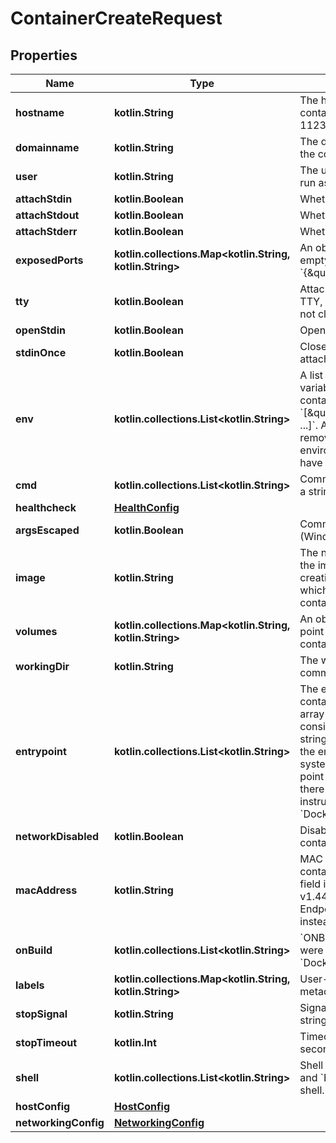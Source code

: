 # ContainerCreateRequest

## Properties

| Name                 | Type                                                           | Description                                                                                                                                                                                                                                                                                                                       | Notes      |
|----------------------|----------------------------------------------------------------|-----------------------------------------------------------------------------------------------------------------------------------------------------------------------------------------------------------------------------------------------------------------------------------------------------------------------------------|------------|
| **hostname**         | **kotlin.String**                                              | The hostname to use for the container, as a valid RFC 1123 hostname.                                                                                                                                                                                                                                                              | [optional] |
| **domainname**       | **kotlin.String**                                              | The domain name to use for the container.                                                                                                                                                                                                                                                                                         | [optional] |
| **user**             | **kotlin.String**                                              | The user that commands are run as inside the container.                                                                                                                                                                                                                                                                           | [optional] |
| **attachStdin**      | **kotlin.Boolean**                                             | Whether to attach to &#x60;stdin&#x60;.                                                                                                                                                                                                                                                                                           | [optional] |
| **attachStdout**     | **kotlin.Boolean**                                             | Whether to attach to &#x60;stdout&#x60;.                                                                                                                                                                                                                                                                                          | [optional] |
| **attachStderr**     | **kotlin.Boolean**                                             | Whether to attach to &#x60;stderr&#x60;.                                                                                                                                                                                                                                                                                          | [optional] |
| **exposedPorts**     | **kotlin.collections.Map&lt;kotlin.String, kotlin.String&gt;** | An object mapping ports to an empty object in the form:  &#x60;{\&quot;&lt;port&gt;/&lt;tcp                                                                                                                                                                                                                                       | udp        |sctp&gt;\&quot;: {}}&#x60;  |  [optional] |
| **tty**              | **kotlin.Boolean**                                             | Attach standard streams to a TTY, including &#x60;stdin&#x60; if it is not closed.                                                                                                                                                                                                                                                | [optional] |
| **openStdin**        | **kotlin.Boolean**                                             | Open &#x60;stdin&#x60;                                                                                                                                                                                                                                                                                                            | [optional] |
| **stdinOnce**        | **kotlin.Boolean**                                             | Close &#x60;stdin&#x60; after one attached client disconnects                                                                                                                                                                                                                                                                     | [optional] |
| **env**              | **kotlin.collections.List&lt;kotlin.String&gt;**               | A list of environment variables to set inside the container in the form &#x60;[\&quot;VAR&#x3D;value\&quot;, ...]&#x60;. A variable without &#x60;&#x3D;&#x60; is removed from the environment, rather than to have an empty value.                                                                                               | [optional] |
| **cmd**              | **kotlin.collections.List&lt;kotlin.String&gt;**               | Command to run specified as a string or an array of strings.                                                                                                                                                                                                                                                                      | [optional] |
| **healthcheck**      | [**HealthConfig**](HealthConfig.md)                            |                                                                                                                                                                                                                                                                                                                                   | [optional] |
| **argsEscaped**      | **kotlin.Boolean**                                             | Command is already escaped (Windows only)                                                                                                                                                                                                                                                                                         | [optional] |
| **image**            | **kotlin.String**                                              | The name (or reference) of the image to use when creating the container, or which was used when the container was created.                                                                                                                                                                                                        | [optional] |
| **volumes**          | **kotlin.collections.Map&lt;kotlin.String, kotlin.String&gt;** | An object mapping mount point paths inside the container to empty objects.                                                                                                                                                                                                                                                        | [optional] |
| **workingDir**       | **kotlin.String**                                              | The working directory for commands to run in.                                                                                                                                                                                                                                                                                     | [optional] |
| **entrypoint**       | **kotlin.collections.List&lt;kotlin.String&gt;**               | The entry point for the container as a string or an array of strings.  If the array consists of exactly one empty string (&#x60;[\&quot;\&quot;]&#x60;) then the entry point is reset to system default (i.e., the entry point used by docker when there is no &#x60;ENTRYPOINT&#x60; instruction in the &#x60;Dockerfile&#x60;). | [optional] |
| **networkDisabled**  | **kotlin.Boolean**                                             | Disable networking for the container.                                                                                                                                                                                                                                                                                             | [optional] |
| **macAddress**       | **kotlin.String**                                              | MAC address of the container.  Deprecated: this field is deprecated in API v1.44 and up. Use EndpointSettings.MacAddress instead.                                                                                                                                                                                                 | [optional] |
| **onBuild**          | **kotlin.collections.List&lt;kotlin.String&gt;**               | &#x60;ONBUILD&#x60; metadata that were defined in the image&#39;s &#x60;Dockerfile&#x60;.                                                                                                                                                                                                                                         | [optional] |
| **labels**           | **kotlin.collections.Map&lt;kotlin.String, kotlin.String&gt;** | User-defined key/value metadata.                                                                                                                                                                                                                                                                                                  | [optional] |
| **stopSignal**       | **kotlin.String**                                              | Signal to stop a container as a string or unsigned integer.                                                                                                                                                                                                                                                                       | [optional] |
| **stopTimeout**      | **kotlin.Int**                                                 | Timeout to stop a container in seconds.                                                                                                                                                                                                                                                                                           | [optional] |
| **shell**            | **kotlin.collections.List&lt;kotlin.String&gt;**               | Shell for when &#x60;RUN&#x60;, &#x60;CMD&#x60;, and &#x60;ENTRYPOINT&#x60; uses a shell.                                                                                                                                                                                                                                         | [optional] |
| **hostConfig**       | [**HostConfig**](HostConfig.md)                                |                                                                                                                                                                                                                                                                                                                                   | [optional] |
| **networkingConfig** | [**NetworkingConfig**](NetworkingConfig.md)                    |                                                                                                                                                                                                                                                                                                                                   | [optional] |



